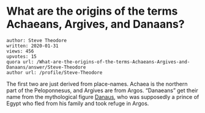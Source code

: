 # What are the origins of the terms Achaeans, Argives, and Danaans?

	author: Steve Theodore
	written: 2020-01-31
	views: 456
	upvotes: 15
	quora url: /What-are-the-origins-of-the-terms-Achaeans-Argives-and-Danaans/answer/Steve-Theodore
	author url: /profile/Steve-Theodore


The first two are just derived from place-names. Achaea is the northern part of the Peloponnesus, and Argives are from Argos. “Danaeans” get their name from the mythological figure [Danaus](https://en.wikipedia.org/wiki/Danaus), who was supposedly a prince of Egypt who fled from his family and took refuge in Argos.


